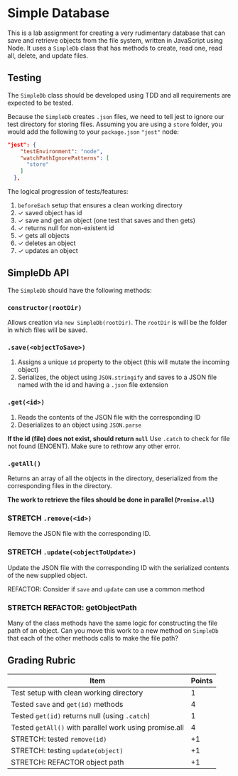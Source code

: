 Simple Database
===

This is a lab assignment for creating a very rudimentary database that can save and retrieve objects from the file system, written in JavaScript using Node. It uses a `SimpleDb` class that has methods to create, read one, read all, delete, and update files.

## Testing

The `SimpleDb` class should be developed using TDD and all requirements are expected to be tested.

Because the `SimpleDb` creates `.json` files, we need to tell jest to ignore our test directory for storing files. Assuming you are using a `store` folder, you would add the following to your `package.json` `"jest"` node:

```json
"jest": {
    "testEnvironment": "node",
    "watchPathIgnorePatterns": [
      "store"
    ]
  },
```

The logical progression of tests/features:
1. `beforeEach` setup that ensures a clean working directory
1.  ✓ saved object has id
1.  ✓ save and get an object (one test that saves and then gets)
1.  ✓ returns null for non-existent id
1.  ✓ gets all objects
1.  ✓ deletes an object
1.  ✓ updates an object

## SimpleDb API

The `SimpleDb` should have the following methods:

### `constructor(rootDir)` 

Allows creation via `new SimpleDb(rootDir)`. The `rootDir` is will be the folder in which files will be saved.

### `.save(<objectToSave>)` 

1. Assigns a unique `id` property to the object (this will mutate the incoming object)
2. Serializes, the object using `JSON.stringify` and saves to a JSON file named with the id and having a `.json` file extension

### `.get(<id>)` 

1. Reads the contents of the JSON file with the corresponding ID
2. Deserializes to an object using `JSON.parse`

**If the id (file) does not exist, should return `null`** Use `.catch` to check for file not found (ENOENT). Make sure to rethrow any other error.

### `.getAll()`

Returns an array of all the objects in the directory, deserialized from the corresponding files in the directory.

**The work to retrieve the files should be done __in parallel__ (`Promise.all`)**
    
### STRETCH `.remove(<id>)` 

Remove the JSON file with the corresponding ID.

### STRETCH `.update(<objectToUpdate>)`

Update the JSON file with the corresponding ID with the serialized contents of the new supplied object.

REFACTOR: Consider if `save` and `update` can use a common method

### STRETCH REFACTOR: getObjectPath

Many of the class methods have the same logic for constructing the file path of an object. Can you move this work to a new method on `SimpleDb` that each of the other methods calls to make the file path?

## Grading Rubric

Item | Points
--- | ---
Test setup with clean working directory | 1
Tested `save` and `get(id)` methods | 4
Tested `get(id)` returns null (using `.catch`) | 1
Tested `getAll()` with parallel work using promise.all | 4
STRETCH: tested `remove(id)` | +1
STRETCH: testing `update(object)` | +1
STRETCH: REFACTOR object path | +1
